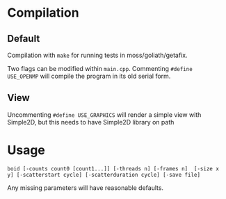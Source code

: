 # Compilation
## Default
Compilation with `make` for running tests in moss/goliath/getafix.

Two flags can be modified within `main.cpp`. Commenting `#define USE_OPENMP` will compile the program in its old serial form.

## View
Uncommenting `#define USE_GRAPHICS` will render a simple view with Simple2D, but this needs to have Simple2D library on path

# Usage
`boid [-counts count0 [count1...]] [-threads n] [-frames n] 
     [-size x y] [-scatterstart cycle] [-scatterduration cycle]
     [-save file]`

Any missing parameters will have reasonable defaults.

